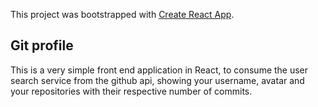 This project was bootstrapped with [Create React App](https://github.com/facebook/create-react-app).

## Git profile

This is a very simple front end application in React, to consume the user search service from the github api,
showing your username, avatar and your repositories with their respective number of commits.
